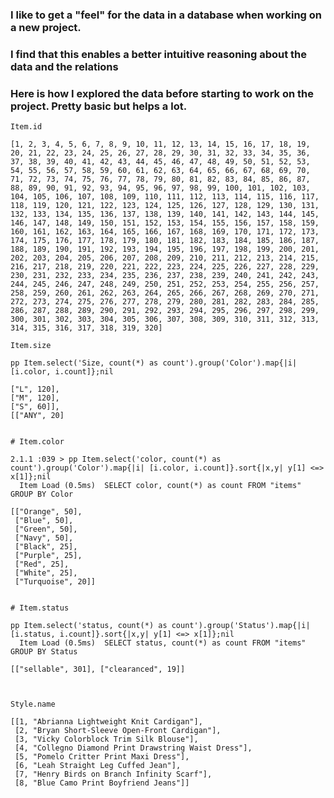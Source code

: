 ### I like to get a "feel" for the data in a database when working on a new project. 
### I find that this enables a better intuitive reasoning about the data and the relations 
### Here is how I explored the data before starting to work on the project. Pretty basic but helps a lot.


    Item.id

    [1, 2, 3, 4, 5, 6, 7, 8, 9, 10, 11, 12, 13, 14, 15, 16, 17, 18, 19, 20, 21, 22, 23, 24, 25, 26, 27, 28, 29, 30, 31, 32, 33, 34, 35, 36, 37, 38, 39, 40, 41, 42, 43, 44, 45, 46, 47, 48, 49, 50, 51, 52, 53, 54, 55, 56, 57, 58, 59, 60, 61, 62, 63, 64, 65, 66, 67, 68, 69, 70, 71, 72, 73, 74, 75, 76, 77, 78, 79, 80, 81, 82, 83, 84, 85, 86, 87, 88, 89, 90, 91, 92, 93, 94, 95, 96, 97, 98, 99, 100, 101, 102, 103, 104, 105, 106, 107, 108, 109, 110, 111, 112, 113, 114, 115, 116, 117, 118, 119, 120, 121, 122, 123, 124, 125, 126, 127, 128, 129, 130, 131, 132, 133, 134, 135, 136, 137, 138, 139, 140, 141, 142, 143, 144, 145, 146, 147, 148, 149, 150, 151, 152, 153, 154, 155, 156, 157, 158, 159, 160, 161, 162, 163, 164, 165, 166, 167, 168, 169, 170, 171, 172, 173, 174, 175, 176, 177, 178, 179, 180, 181, 182, 183, 184, 185, 186, 187, 188, 189, 190, 191, 192, 193, 194, 195, 196, 197, 198, 199, 200, 201, 202, 203, 204, 205, 206, 207, 208, 209, 210, 211, 212, 213, 214, 215, 216, 217, 218, 219, 220, 221, 222, 223, 224, 225, 226, 227, 228, 229, 230, 231, 232, 233, 234, 235, 236, 237, 238, 239, 240, 241, 242, 243, 244, 245, 246, 247, 248, 249, 250, 251, 252, 253, 254, 255, 256, 257, 258, 259, 260, 261, 262, 263, 264, 265, 266, 267, 268, 269, 270, 271, 272, 273, 274, 275, 276, 277, 278, 279, 280, 281, 282, 283, 284, 285, 286, 287, 288, 289, 290, 291, 292, 293, 294, 295, 296, 297, 298, 299, 300, 301, 302, 303, 304, 305, 306, 307, 308, 309, 310, 311, 312, 313, 314, 315, 316, 317, 318, 319, 320]

    Item.size

    pp Item.select('Size, count(*) as count').group('Color').map{|i| [i.color, i.count]};nil

    ["L", 120], 
    ["M", 120], 
    ["S", 60]],
    [["ANY", 20] 


    # Item.color
	
    2.1.1 :039 > pp Item.select('color, count(*) as count').group('Color').map{|i| [i.color, i.count]}.sort{|x,y| y[1] <=> x[1]};nil
      Item Load (0.5ms)  SELECT color, count(*) as count FROM "items"  GROUP BY Color
      
    [["Orange", 50],
     ["Blue", 50],
     ["Green", 50],
     ["Navy", 50],
     ["Black", 25],
     ["Purple", 25],
     ["Red", 25],
     ["White", 25],
     ["Turquoise", 20]]
    
    
    # Item.status
	
    pp Item.select('status, count(*) as count').group('Status').map{|i| [i.status, i.count]}.sort{|x,y| y[1] <=> x[1]};nil
      Item Load (0.5ms)  SELECT status, count(*) as count FROM "items"  GROUP BY Status
      
    [["sellable", 301], ["clearanced", 19]]
    
    
    
    Style.name
    
    [[1, "Abrianna Lightweight Knit Cardigan"],
     [2, "Bryan Short-Sleeve Open-Front Cardigan"],
     [3, "Vicky Colorblock Trim Silk Blouse"],
     [4, "Collegno Diamond Print Drawstring Waist Dress"],
     [5, "Pomelo Critter Print Maxi Dress"],
     [6, "Leah Straight Leg Cuffed Jean"],
     [7, "Henry Birds on Branch Infinity Scarf"],
     [8, "Blue Camo Print Boyfriend Jeans"]]
     
     
